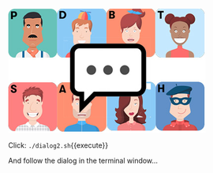 ![](../../assets/yellow-belt-devops-dojo/leading-change/team-chat.jpg)

Click: `./dialog2.sh`{{execute}}

And follow the dialog in the terminal window...